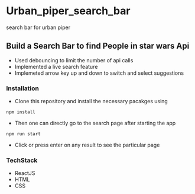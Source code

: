 # Urban_piper_search_bar
search bar for urban piper

## Build a Search Bar to find People in star wars Api

* Used debouncing to limit the number  of api calls
* Implemented a live search feature 
* Implemeted arrow key up and down to switch and select suggestions

### Installation

* Clone this repository and install the necessary pacakges using 

``` 
npm install
```

* Then one can directly go to the search page after starting the app

```
npm run start
```

* Click or press enter on any result to see the particular page


### TechStack

* ReactJS
* HTML
* CSS 


